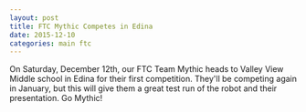 ```yaml
---
layout: post
title: FTC Mythic Competes in Edina 
date: 2015-12-10
categories: main ftc
---
```


On Saturday, December 12th, our FTC Team Mythic heads to Valley View Middle school in Edina for their first competition. They'll be competing again in January, but this will give them a great test run of the robot and their presentation. Go Mythic!